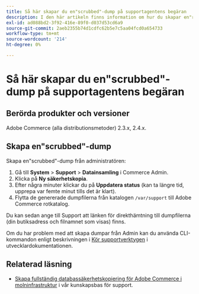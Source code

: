 ```yaml
---
title: Så här skapar du en"scrubbed"-dump på supportagentens begäran
description: I den här artikeln finns information om hur du skapar en"rensad" dump (säkerhetskopia) av din databas och kod från Adobe Commerce Admin när du ombeds att tillhandahålla en sådan av en Adobe Commerce supportagent. Den här dumpen exkluderar dina mediefiler för att snabba upp processen och resultera i en mycket mindre fil. Alla känsliga data hashas när databassäkerhetskopieringen görs.
exl-id: ad088bd2-3f92-416e-89f0-d037d53cd6a9
source-git-commit: 2aeb2355b74d1cdfc62b5e7c5aa04fcd0a654733
workflow-type: tm+mt
source-wordcount: '214'
ht-degree: 0%

---
```


# Så här skapar du en&quot;scrubbed&quot;-dump på supportagentens begäran


## Berörda produkter och versioner

Adobe Commerce (alla distributionsmetoder) 2.3.x, 2.4.x.

## Skapa en&quot;scrubbed&quot;-dump

Skapa en&quot;scrubbed&quot;-dump från administratören:

1. Gå till **System** > **Support** > **Datainsamling** i Commerce Admin.
1. Klicka på **Ny säkerhetskopia**.
1. Efter några minuter klickar du på **Uppdatera status** (kan ta längre tid, upprepa var femte minut tills det är klart).
1. Flytta de genererade dumpfilerna från katalogen `/var/support` till Adobe Commerce rotkatalog.

Du kan sedan ange till Support att länken för direkthämtning till dumpfilerna (din butiksadress och filnamnet som visas) finns.

Om du har problem med att skapa dumpar från Admin kan du använda CLI-kommandon enligt beskrivningen i [Kör supportverktygen](https://experienceleague.adobe.com/en/docs/commerce-operations/configuration-guide/cli/run-support-utilities) i utvecklardokumentationen.

## Relaterad läsning

* [Skapa fullständig databassäkerhetskopiering för Adobe Commerce i molninfrastruktur](/help/how-to/general/create-database-dump-on-cloud.md) i vår kunskapsbas för support.
